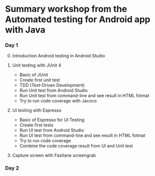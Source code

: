 # Summary workshop from the Automated testing for Android app with Java

### Day 1
0. Introduction Android testing in Android Studio
1. Unit testing with JUnit 4
    * Basic of JUnit
    * Create first unit test
    * TDD (Test-Driven Development)
    * Run Unit test from Android Studio
    * Run Unit test from command-line and see result in HTML fotmat
    * Try to run code coverage with Jacoco

2. UI testing with Espresso
    * Basic of Espresso for UI Testing
    * Create first tests
    * Run UI test from Android Studio
    * Run UI test from command-line and see result in HTML fotmat
    * Try to run code coverage
    * Combine the code coverage result from UI and Unit test

3. Capture screen with Fastlane screengrab


### Day 2
